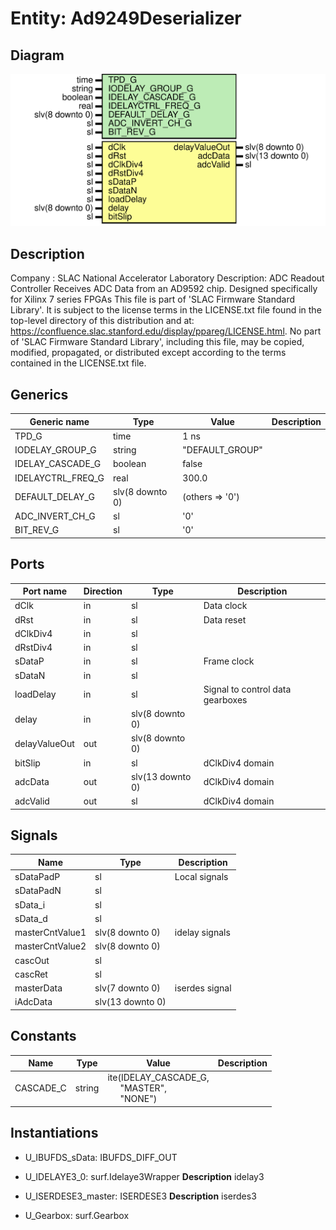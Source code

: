 # Entity: Ad9249Deserializer

## Diagram

![Diagram](Ad9249Deserializer.svg "Diagram")
## Description

Company    : SLAC National Accelerator Laboratory
Description:
ADC Readout Controller
Receives ADC Data from an AD9592 chip.
Designed specifically for Xilinx 7 series FPGAs
This file is part of 'SLAC Firmware Standard Library'.
It is subject to the license terms in the LICENSE.txt file found in the
top-level directory of this distribution and at:
   https://confluence.slac.stanford.edu/display/ppareg/LICENSE.html.
No part of 'SLAC Firmware Standard Library', including this file,
may be copied, modified, propagated, or distributed except according to
the terms contained in the LICENSE.txt file.
## Generics

| Generic name      | Type            | Value           | Description |
| ----------------- | --------------- | --------------- | ----------- |
| TPD_G             | time            | 1 ns            |             |
| IODELAY_GROUP_G   | string          | "DEFAULT_GROUP" |             |
| IDELAY_CASCADE_G  | boolean         | false           |             |
| IDELAYCTRL_FREQ_G | real            | 300.0           |             |
| DEFAULT_DELAY_G   | slv(8 downto 0) | (others => '0') |             |
| ADC_INVERT_CH_G   | sl              | '0'             |             |
| BIT_REV_G         | sl              | '0'             |             |
## Ports

| Port name     | Direction | Type             | Description                      |
| ------------- | --------- | ---------------- | -------------------------------- |
| dClk          | in        | sl               | Data clock                       |
| dRst          | in        | sl               | Data reset                       |
| dClkDiv4      | in        | sl               |                                  |
| dRstDiv4      | in        | sl               |                                  |
| sDataP        | in        | sl               | Frame clock                      |
| sDataN        | in        | sl               |                                  |
| loadDelay     | in        | sl               | Signal to control data gearboxes |
| delay         | in        | slv(8 downto 0)  |                                  |
| delayValueOut | out       | slv(8 downto 0)  |                                  |
| bitSlip       | in        | sl               | dClkDiv4 domain                  |
| adcData       | out       | slv(13 downto 0) | dClkDiv4 domain                  |
| adcValid      | out       | sl               | dClkDiv4 domain                  |
## Signals

| Name            | Type             | Description    |
| --------------- | ---------------- | -------------- |
| sDataPadP       | sl               | Local signals  |
| sDataPadN       | sl               |                |
| sData_i         | sl               |                |
| sData_d         | sl               |                |
| masterCntValue1 | slv(8 downto 0)  | idelay signals |
| masterCntValue2 | slv(8 downto 0)  |                |
| cascOut         | sl               |                |
| cascRet         | sl               |                |
| masterData      | slv(7 downto 0)  | iserdes signal |
| iAdcData        | slv(13 downto 0) |                |
## Constants

| Name      | Type   | Value                                                                                                            | Description |
| --------- | ------ | ---------------------------------------------------------------------------------------------------------------- | ----------- |
| CASCADE_C | string |  ite(IDELAY_CASCADE_G,<br><span style="padding-left:20px"> "MASTER",<br><span style="padding-left:20px"> "NONE") |             |
## Instantiations

- U_IBUFDS_sData: IBUFDS_DIFF_OUT
- U_IDELAYE3_0: surf.Idelaye3Wrapper
**Description**
idelay3

- U_ISERDESE3_master: ISERDESE3
**Description**
iserdes3

- U_Gearbox: surf.Gearbox
